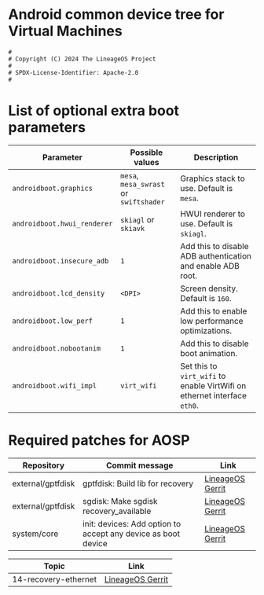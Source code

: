 # Android common device tree for Virtual Machines

```
#
# Copyright (C) 2024 The LineageOS Project
#
# SPDX-License-Identifier: Apache-2.0
#
```

# List of optional extra boot parameters

| Parameter | Possible values | Description |
| --------- | --------------- | ----------- |
| `androidboot.graphics` | `mesa`, `mesa_swrast` or `swiftshader` | Graphics stack to use. Default is `mesa`. |
| `androidboot.hwui_renderer` | `skiagl` or `skiavk` | HWUI renderer to use. Default is `skiagl`. |
| `androidboot.insecure_adb` | `1` | Add this to disable ADB authentication and enable ADB root. |
| `androidboot.lcd_density` | `<DPI>` | Screen density. Default is `160`. |
| `androidboot.low_perf` | `1` | Add this to enable low performance optimizations. |
| `androidboot.nobootanim` | `1` | Add this to disable boot animation. |
| `androidboot.wifi_impl` | `virt_wifi` | Set this to `virt_wifi` to enable VirtWifi on ethernet interface `eth0`. |

# Required patches for AOSP

| Repository | Commit message | Link |
| ---------- | -------------- | ---- |
| external/gptfdisk | gptfdisk: Build lib for recovery | [LineageOS Gerrit](https://review.lineageos.org/c/LineageOS/android_external_gptfdisk/+/368276) |
| external/gptfdisk | sgdisk: Make sgdisk recovery_available | [LineageOS Gerrit](https://review.lineageos.org/c/LineageOS/android_external_gptfdisk/+/368280) |
| system/core | init: devices: Add option to accept any device as boot device | [LineageOS Gerrit](https://review.lineageos.org/c/LineageOS/android_system_core/+/378562) |

| Topic | Link |
| ----- | ---- |
| 14-recovery-ethernet | [LineageOS Gerrit](https://review.lineageos.org/q/topic:%2214-recovery-ethernet%22) |
